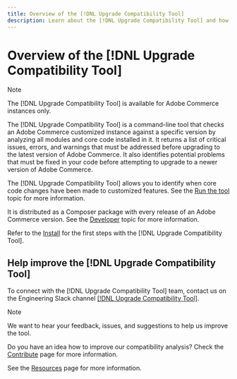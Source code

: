 ```yaml
---
title: Overview of the [!DNL Upgrade Compatibility Tool]
description: Learn about the [!DNL Upgrade Compatibility Tool] and how it can help you with your Adobe Commerce project.
---
```


# Overview of the [!DNL Upgrade Compatibility Tool]

>[!NOTE]
>
>The [!DNL Upgrade Compatibility Tool] is available for Adobe Commerce instances only.

The [!DNL Upgrade Compatibility Tool] is a command-line tool that checks an Adobe Commerce customized instance against a specific version by analyzing all modules and core code installed in it. It returns a list of critical issues, errors, and warnings that must be addressed before upgrading to the latest version of Adobe Commerce. It also identifies potential problems that must be fixed in your code before attempting to upgrade to a newer version of Adobe Commerce.

The [!DNL Upgrade Compatibility Tool] allows you to identify when core code changes have been made to customized features. See the [Run the tool](../upgrade-compatibility-tool/run.md) topic for more information.

It is distributed as a Composer package with every release of an Adobe Commerce version. See the [Developer](../upgrade-compatibility-tool/developer.md) topic for more information.

Refer to the [Install](../upgrade-compatibility-tool/install.md) for the first steps with the [!DNL Upgrade Compatibility Tool].

## Help improve the [!DNL Upgrade Compatibility Tool]

To connect with the [!DNL Upgrade Compatibility Tool] team, contact us on the Engineering Slack channel [[!DNL Upgrade Compatibility Tool]](https://magentocommeng.slack.com/archives/C019Y143U9F).

>[!NOTE]
>
>We want to hear your feedback, issues, and suggestions to help us improve the tool.

Do you have an idea how to improve our compatibility analysis? Check the [Contribute](https://devdocs.magento.com/guides/v2.4/coding-standards/contributing.html) page for more information.

See the [Resources](https://devdocs.magento.com/community/resources/resources.html) page for more information.
